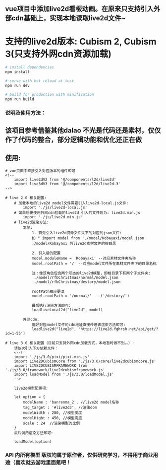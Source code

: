 ## vue项目中添加live2d看板动画。在原来只支持引入外部cdn基础上，实现本地读取live2d文件~
# 支持的live2d版本: Cubism 2, Cubism 3(只支持外网cdn资源加载)

``` bash
# install dependencies
npm install

# serve with hot reload at test
npm run dev

# build for production with minification
npm run build
```


### 说明及使用方法：
## 该项目参考借鉴其他dalao 不光是代码还是素材，仅仅作了代码的整合，部分逻辑功能和优化还正在做

## 使用:
	# vue页面中直接引入对应版本的组件即可
	<!-- 
		import live2dV2 from '@/components/l2d/live2d'
		import live3dV3 from '@/components/l2d/live2d-3'
	-->

	# live 2.0 相关配置:
		# 加载本地的live2d model文件需要引入live2d-local.js文件:
			import './js/live2d-local.js'
		# 如果想要使用外网cdn挂载的live2d 引入的文件则为: live2d.min.js
			import './js/live2d.min.js'
		# live2d渲染方法:
			本地:
				1. 首先引入live2d资源文件夹下的对应的json文件: 
				如 " import model from './model/Kobayaxi/model.json 
				./model/Kobayaxi 为live2d素材文件的根目录

				2. 引入后的配置
				model.moduleName = 'Kobayaxi' --对应素材文件夹名称
    			model.rootPath = '/' --对应model文件所在素材文件夹下的目录名称

    			注：像该角色包含两个形态的live2d模型，即根目录下有两个子文件夹:
    			 ./model/rfbChristmas/normal/model.json
    			 ./model/rfbChristmas/destory/model.json

    			rootPath相应更改
    			model.rootPath = '/normal/'  --('/destory/')

    			最后执行渲染方法即可:
    			loadliveLocal2d("live2d", model)

			外网cdn:
				选好对应model文件的cdn地址直接传进该渲染方法即可:
				loadlive2d("live2d", 'https://live2d.fghrsh.net/api/get/?id=1-55')

	# live 3.0 相关配置（目前只支持外网cdn加载方式，本地暂时做不到。。）:
		请依次引入下方依赖文件：
		<--! 
		import './js/3.0/pixi/pixi.min.js'
		import Live2DCubismCore from './js/3.0/core/live2dcubismcore.js'
		import LIVE2DCUBISMFRAMEWORK from './js/3.0/framework/live2dcubismframework.js'
		import loadModel from './js/3.0/loadModel.js'
		-->

		live2d模型配置项:

		let option = {
			modelName : 'banrenma_2', //live2d model名称
			tag_target : '#live2d3', //渲染dom
			modelWidth : 280, //模型宽度
			modelHight : 450, //模型高度
			scale : 24  //渲染模型的比例			
		}
		最后调用渲染方法即可:

		loadModel(option)

### API 内所有模型 版权均属于原作者，仅供研究学习，不得用于商业用途（喜欢就去游戏里面氪吧！


